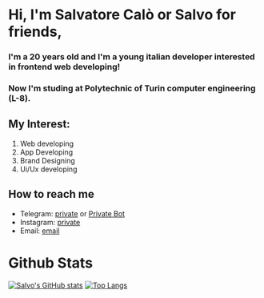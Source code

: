 # Hi, I'm Salvatore Calò or Salvo for friends,

### I'm a 20 years old and I'm a young italian developer interested in frontend web developing!
### Now I'm studing at Polytechnic of Turin computer engineering (L-8).
## My Interest:

1. Web developing
2. App Developing
3. Brand Designing
4. Ui/Ux developing

## How to reach me
- Telegram: [private](https://t.me/Ignorante) or [Private Bot](https//t.me/ErikAreaBot)
- Instagram: [private](https://www.instagram.com/salva_calo)
- Email: [email](mailto:dafder45678@gmail.com)

# Github Stats
[![Salvo's GitHub stats](https://github-readme-stats.vercel.app/api?username=salvatorecalo&show_icons=true&theme=buefy)](https://github.com/anuraghazra/github-readme-stats)
[![Top Langs](https://github-readme-stats.vercel.app/api/top-langs/?username=salvatorecalo&show_icons=true&theme=buefy)](https://github.com/anuraghazra/github-readme-stats)
